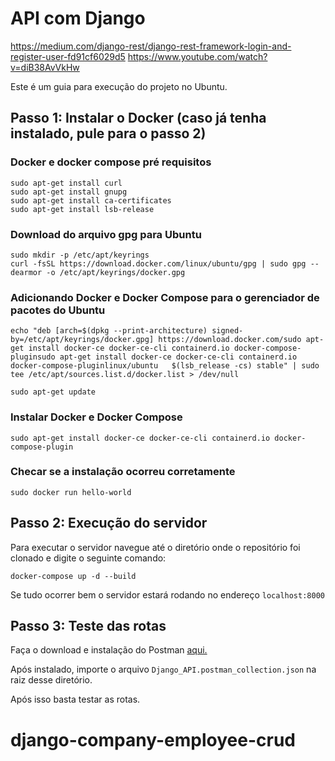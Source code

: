# API com Django

https://medium.com/django-rest/django-rest-framework-login-and-register-user-fd91cf6029d5
https://www.youtube.com/watch?v=diB38AvVkHw

Este é um guia para execução do projeto no Ubuntu.

## Passo 1: Instalar o Docker (caso já tenha instalado, pule para o passo 2)

### Docker e docker compose pré requisitos
```
sudo apt-get install curl
sudo apt-get install gnupg
sudo apt-get install ca-certificates
sudo apt-get install lsb-release
```
### Download do arquivo gpg para Ubuntu

```
sudo mkdir -p /etc/apt/keyrings
curl -fsSL https://download.docker.com/linux/ubuntu/gpg | sudo gpg --dearmor -o /etc/apt/keyrings/docker.gpg
```

### Adicionando Docker e Docker Compose para o gerenciador de pacotes do Ubuntu

```
echo "deb [arch=$(dpkg --print-architecture) signed-by=/etc/apt/keyrings/docker.gpg] https://download.docker.com/sudo apt-get install docker-ce docker-ce-cli containerd.io docker-compose-pluginsudo apt-get install docker-ce docker-ce-cli containerd.io docker-compose-pluginlinux/ubuntu   $(lsb_release -cs) stable" | sudo tee /etc/apt/sources.list.d/docker.list > /dev/null

sudo apt-get update
```

### Instalar Docker e Docker Compose

```
sudo apt-get install docker-ce docker-ce-cli containerd.io docker-compose-plugin
```

### Checar se a instalação ocorreu corretamente

```
sudo docker run hello-world
```

## Passo 2: Execução do servidor

Para executar o servidor navegue até o diretório onde o repositório foi clonado e digite o seguinte comando:

```
docker-compose up -d --build
```

Se tudo ocorrer bem o servidor estará rodando no endereço `localhost:8000`

## Passo 3: Teste das rotas

Faça o download e instalação do Postman [aqui.](https://learning.postman.com/docs/getting-started/installation-and-updates/#installing-postman-on-linux)

Após instalado, importe o arquivo `Django_API.postman_collection.json` na raiz desse diretório.

Após isso basta testar as rotas.

# django-company-employee-crud
